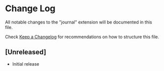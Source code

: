 # Change Log

All notable changes to the "journal" extension will be documented in this file.

Check [Keep a Changelog](http://keepachangelog.com/) for recommendations on how to structure this file.

## [Unreleased]

- Initial release